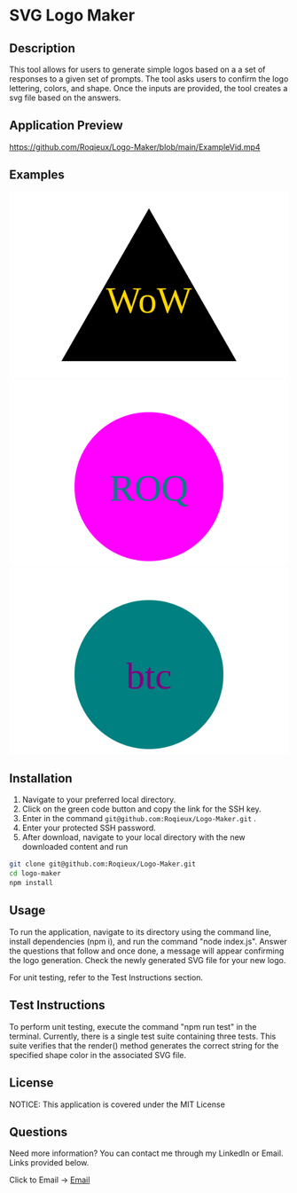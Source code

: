 # SVG Logo Maker

## Description 
This tool allows for users to generate simple logos based on a a set of responses to a given set of prompts. The tool asks users to confirm the logo lettering, colors, and shape. Once the inputs are provided, the tool creates a svg file based on the answers. 

## Application Preview 

https://github.com/Roqieux/Logo-Maker/blob/main/ExampleVid.mp4

## Examples 
<img alt="Example Logo 1" src="https://github.com/Roqieux/Logo-Maker/blob/main/examples/example1.svg">
<img alt="Example Logo 2" src="https://github.com/Roqieux/Logo-Maker/blob/main/examples/example2.svg">
<img alt="Example Logo 3" src="https://github.com/Roqieux/Logo-Maker/blob/main/examples/example3.svg">

## Installation 

1. Navigate to your preferred local directory.
2. Click on the green code button and copy the link for the SSH key.
3. Enter in the command `git@github.com:Roqieux/Logo-Maker.git` . 
4. Enter your protected SSH password.
5. After download, navigate to your local directory with the new downloaded content and run

```bash
git clone git@github.com:Roqieux/Logo-Maker.git
cd logo-maker
npm install
```

## Usage 

To run the application, navigate to its directory using the command line, install dependencies (npm i), and run the command "node index.js". Answer the questions that follow and once done, a message will appear confirming the logo generation. Check the newly generated SVG file for your new logo.

For unit testing, refer to the Test Instructions section.

## Test Instructions

To perform unit testing, execute the command "npm run test" in the terminal. Currently, there is a single test suite containing three tests. This suite verifies that the render() method generates the correct string for the specified shape color in the associated SVG file.

## License

NOTICE: This application is covered under the MIT License

## Questions

Need more information? You can contact me through my LinkedIn or Email. Links provided below.

Click to Email -> [Email](mailto:larroquejl@gmail.com)
